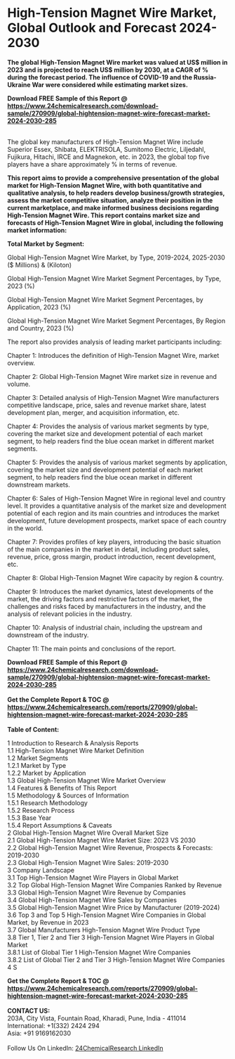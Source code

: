 <h1>High-Tension Magnet Wire Market, Global Outlook and Forecast 2024-2030</h1><p><strong>The global High-Tension Magnet Wire market was valued at US$ million in 2023 and is projected to reach US$ million by 2030, at a CAGR of % during the forecast period. The influence of COVID-19 and the Russia-Ukraine War were considered while estimating market sizes.</strong></p><p>
</p><p></p><div><b>Download FREE Sample of this Report @ 
            <a href="https://www.24chemicalresearch.com/download-sample/270909/global-hightension-magnet-wire-forecast-market-2024-2030-285">
            https://www.24chemicalresearch.com/download-sample/270909/global-hightension-magnet-wire-forecast-market-2024-2030-285</a></b></div><br><p>
</p><p>The global key manufacturers of High-Tension Magnet Wire include Superior Essex, Shibata, ELEKTRISOLA, Sumitomo Electric, Liljedahl, Fujikura, Hitachi, IRCE and Magnekon, etc. in 2023, the global top five players have a share approximately % in terms of revenue.</p><p>
<strong>This report aims to provide a comprehensive presentation of the global market for High-Tension Magnet Wire, with both quantitative and qualitative analysis, to help readers develop business/growth strategies, assess the market competitive situation, analyze their position in the current marketplace, and make informed business decisions regarding High-Tension Magnet Wire. This report contains market size and forecasts of High-Tension Magnet Wire in global, including the following market information:</strong></p><p>
</p><p>
<strong>Total Market by Segment:</strong></p><p>
Global High-Tension Magnet Wire Market, by Type, 2019-2024, 2025-2030 ($ Millions) &amp; (Kiloton)</p><p>
Global High-Tension Magnet Wire Market Segment Percentages, by Type, 2023 (%)</p><p>
</p><p>
Global High-Tension Magnet Wire Market Segment Percentages, by Application, 2023 (%)</p><p>
</p><p>
Global High-Tension Magnet Wire Market Segment Percentages, By Region and Country, 2023 (%)</p><p>
</p><p>
The report also provides analysis of leading market participants including:</p><p>
</p><p>
</p><p>
Chapter 1: Introduces the definition of High-Tension Magnet Wire, market overview.</p><p>
Chapter 2: Global High-Tension Magnet Wire market size in revenue and volume.</p><p>
Chapter 3: Detailed analysis of High-Tension Magnet Wire manufacturers competitive landscape, price, sales and revenue market share, latest development plan, merger, and acquisition information, etc.</p><p>
Chapter 4: Provides the analysis of various market segments by type, covering the market size and development potential of each market segment, to help readers find the blue ocean market in different market segments.</p><p>
Chapter 5: Provides the analysis of various market segments by application, covering the market size and development potential of each market segment, to help readers find the blue ocean market in different downstream markets.</p><p>
Chapter 6: Sales of High-Tension Magnet Wire in regional level and country level. It provides a quantitative analysis of the market size and development potential of each region and its main countries and introduces the market development, future development prospects, market space of each country in the world.</p><p>
Chapter 7: Provides profiles of key players, introducing the basic situation of the main companies in the market in detail, including product sales, revenue, price, gross margin, product introduction, recent development, etc.</p><p>
Chapter 8: Global High-Tension Magnet Wire capacity by region &amp; country.</p><p>
Chapter 9: Introduces the market dynamics, latest developments of the market, the driving factors and restrictive factors of the market, the challenges and risks faced by manufacturers in the industry, and the analysis of relevant policies in the industry.</p><p>
Chapter 10: Analysis of industrial chain, including the upstream and downstream of the industry.</p><p>
Chapter 11: The main points and conclusions of the report.</p><div><b>Download FREE Sample of this Report @ 
            <a href="https://www.24chemicalresearch.com/download-sample/270909/global-hightension-magnet-wire-forecast-market-2024-2030-285">
            https://www.24chemicalresearch.com/download-sample/270909/global-hightension-magnet-wire-forecast-market-2024-2030-285</a></b></div><br><div><b>Get the Complete Report & TOC @ 
            <a href="https://www.24chemicalresearch.com/reports/270909/global-hightension-magnet-wire-forecast-market-2024-2030-285">
            https://www.24chemicalresearch.com/reports/270909/global-hightension-magnet-wire-forecast-market-2024-2030-285</a></b></div><br>
            <b>Table of Content:</b><p>1 Introduction to Research & Analysis Reports<br />
    1.1 High-Tension Magnet Wire Market Definition<br />
    1.2 Market Segments<br />
        1.2.1 Market by Type<br />
        1.2.2 Market by Application<br />
    1.3 Global High-Tension Magnet Wire Market Overview<br />
    1.4 Features & Benefits of This Report<br />
    1.5 Methodology & Sources of Information<br />
        1.5.1 Research Methodology<br />
        1.5.2 Research Process<br />
        1.5.3 Base Year<br />
        1.5.4 Report Assumptions & Caveats<br />
2 Global High-Tension Magnet Wire Overall Market Size<br />
    2.1 Global High-Tension Magnet Wire Market Size: 2023 VS 2030<br />
    2.2 Global High-Tension Magnet Wire Revenue, Prospects & Forecasts: 2019-2030<br />
    2.3 Global High-Tension Magnet Wire Sales: 2019-2030<br />
3 Company Landscape<br />
    3.1 Top High-Tension Magnet Wire Players in Global Market<br />
    3.2 Top Global High-Tension Magnet Wire Companies Ranked by Revenue<br />
    3.3 Global High-Tension Magnet Wire Revenue by Companies<br />
    3.4 Global High-Tension Magnet Wire Sales by Companies<br />
    3.5 Global High-Tension Magnet Wire Price by Manufacturer (2019-2024)<br />
    3.6 Top 3 and Top 5 High-Tension Magnet Wire Companies in Global Market, by Revenue in 2023<br />
    3.7 Global Manufacturers High-Tension Magnet Wire Product Type<br />
    3.8 Tier 1, Tier 2 and Tier 3 High-Tension Magnet Wire Players in Global Market<br />
        3.8.1 List of Global Tier 1 High-Tension Magnet Wire Companies<br />
        3.8.2 List of Global Tier 2 and Tier 3 High-Tension Magnet Wire Companies<br />
4 S</p><div><b>Get the Complete Report & TOC @ 
            <a href="https://www.24chemicalresearch.com/reports/270909/global-hightension-magnet-wire-forecast-market-2024-2030-285">
            https://www.24chemicalresearch.com/reports/270909/global-hightension-magnet-wire-forecast-market-2024-2030-285</a></b></div><br><b>CONTACT US:</b><br>
            203A, City Vista, Fountain Road, Kharadi, Pune, India - 411014<br>
            International: +1(332) 2424 294<br>
            Asia: +91 9169162030 <br><br>
            Follow Us On LinkedIn: <a href="https://www.linkedin.com/company/24chemicalresearch/">24ChemicalResearch LinkedIn</a>